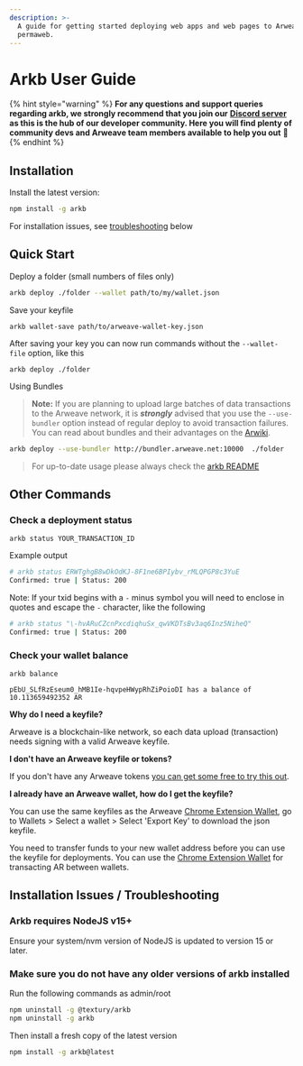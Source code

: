 ```yaml
---
description: >-
  A guide for getting started deploying web apps and web pages to Arweave's
  permaweb.
---
```


# Arkb User Guide

{% hint style="warning" %}
**For any questions and support queries regarding arkb, we strongly recommend that you join our** [**Discord server**](https://discord.gg/DjAFMJc) **as this is the hub of our developer community. Here you will find plenty of community devs and Arweave team members available to help you out** 🤖
{% endhint %}

## Installation

Install the latest version:
```bash
npm install -g arkb
```

For installation issues, see [troubleshooting](#troubleshoot) below


## Quick Start


Deploy a folder (small numbers of files only)

```bash
arkb deploy ./folder --wallet path/to/my/wallet.json
```

Save your keyfile

```text
arkb wallet-save path/to/arweave-wallet-key.json
```

After saving your key you can now run commands without the `--wallet-file` option, like this

```text
arkb deploy ./folder
```

Using Bundles

> **Note:** If you are planning to upload large batches of data transactions to the Arweave network, it is ***strongly*** advised that you use the `--use-bundler` option instead of regular deploy to avoid transaction failures. You can read about bundles and their advantages on the [Arwiki](https://arwiki.wiki/#/en/preview/WUAtjfiDQEIqhsUcHXIFTn5ZmeDIE7If9hJREBLRgak).

```bash
arkb deploy --use-bundler http://bundler.arweave.net:10000  ./folder
```
> For up-to-date usage please always check the [arkb README](https://github.com/textury/arkb#readme)

## Other Commands

### Check a deployment status

```text
arkb status YOUR_TRANSACTION_ID
```
Example output
```bash
# arkb status ERWTghgB8wDkOdKJ-8F1ne6BPIybv_rMLQPGP8c3YuE
Confirmed: true | Status: 200
```
Note: If your txid begins with a `-` minus symbol you will need to enclose in quotes and escape the `-` character, like the following
```bash
# arkb status "\-hvARuCZcnPxcdiqhuSx_qwVKDTsBv3aq6Inz5NiheQ"
Confirmed: true | Status: 200
```

### Check your wallet balance

```text
arkb balance
```

```text
pEbU_SLfRzEseum0_hMB1Ie-hqvpeHWypRhZiPoioDI has a balance of 10.113659492352 AR
```

**Why do I need a keyfile?**

Arweave is a blockchain-like network, so each data upload \(transaction\) needs signing with a valid Arweave keyfile.

**I don't have an Arweave keyfile or tokens?**

If you don't have any Arweave tokens [you can get some free to try this out](https://faucet.arweave.net).

**I already have an Arweave wallet, how do I get the keyfile?**

You can use the same keyfiles as the Arweave [Chrome Extension Wallet](https://chrome.google.com/webstore/detail/arweave/iplppiggblloelhoglpmkmbinggcaaoc?hl=en-GB), go to Wallets &gt; Select a wallet &gt; Select 'Export Key' to download the json keyfile.

You need to transfer funds to your new wallet address before you can use the keyfile for deployments. You can use the [Chrome Extension Wallet](https://chrome.google.com/webstore/detail/arweave/iplppiggblloelhoglpmkmbinggcaaoc?hl=en-GB) for transacting AR between wallets.


## <a href="troubleshoot"></a>Installation Issues / Troubleshooting

### Arkb requires NodeJS v15+

Ensure your system/nvm version of NodeJS is updated to version 15 or later.

### Make sure you do not have any older versions of arkb installed 

Run the following commands as admin/root
```bash
npm uninstall -g @textury/arkb
npm uninstall -g arkb
```

Then install a fresh copy of the latest version
```bash
npm install -g arkb@latest
```
